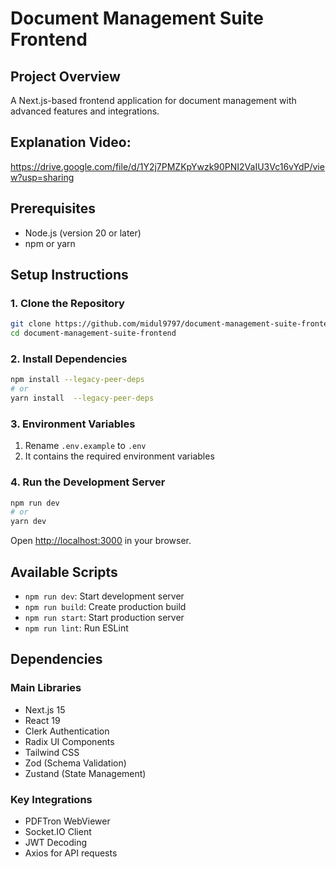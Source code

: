 # Document Management Suite Frontend

## Project Overview

A Next.js-based frontend application for document management with advanced features and integrations.

## Explanation Video:

https://drive.google.com/file/d/1Y2j7PMZKpYwzk90PNI2VaIU3Vc16vYdP/view?usp=sharing

## Prerequisites

- Node.js (version 20 or later)
- npm or yarn

## Setup Instructions

### 1. Clone the Repository

```bash
git clone https://github.com/midul9797/document-management-suite-frontend.git
cd document-management-suite-frontend
```

### 2. Install Dependencies

```bash
npm install --legacy-peer-deps
# or
yarn install  --legacy-peer-deps
```

### 3. Environment Variables

1. Rename `.env.example` to `.env`
2. It contains the required environment variables

### 4. Run the Development Server

```bash
npm run dev
# or
yarn dev
```

Open [http://localhost:3000](http://localhost:3000) in your browser.

## Available Scripts

- `npm run dev`: Start development server
- `npm run build`: Create production build
- `npm run start`: Start production server
- `npm run lint`: Run ESLint

## Dependencies

### Main Libraries

- Next.js 15
- React 19
- Clerk Authentication
- Radix UI Components
- Tailwind CSS
- Zod (Schema Validation)
- Zustand (State Management)

### Key Integrations

- PDFTron WebViewer
- Socket.IO Client
- JWT Decoding
- Axios for API requests
